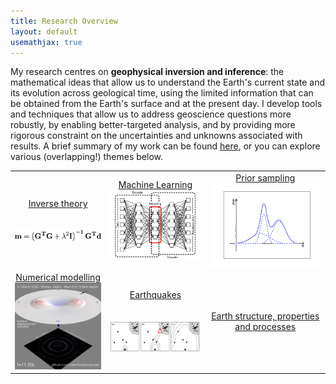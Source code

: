 ```yaml
---
title: Research Overview
layout: default
usemathjax: true
---
```


My research centres on **geophysical inversion and inference**: the mathematical ideas that allow us to understand the Earth's current state and its evolution across geological time, using the limited information that can be obtained from the Earth's surface and at the present day. I develop tools and techniques that allow us to address geoscience questions more robustly, by enabling better-targeted analysis, and by providing more rigorous constraint on the uncertainties and unknowns associated with results. A brief summary of my work can be found [here](/research/research_statement.html), or you can explore various (overlapping!) themes below.

|  |  |  | 
|:-:|:-:|:-:|
|<a href="/research/inversetheory.html">Inverse theory<br/><br/><br/><img src="/images/lsq.png" alt="The least squares solution" width="200"/></a>| <a href="/research/machinelearning.html">Machine Learning<br/><img src="/images/autoencoder.png" alt="Autoencoder" width="200"/></a> | <a href="/research/priorsampling.html">Prior sampling<br/><img src="/images/gmm.png" alt="Gaussian Mixture Model" width="200"/></a> |
| <a href="/research/numerical.html">Numerical modelling<br /><img src="/images/pyprop8_snapshot.png" alt="A seismic wavefield" width="200"/></a> | <a href="/research/earthquakes.html">Earthquakes<br /><br/><br/><img src="/images/etew_schematic.png" alt="Earthquake early warning" width="200"></a> | [Earth structure, properties and processes](/research/structure.html) |



